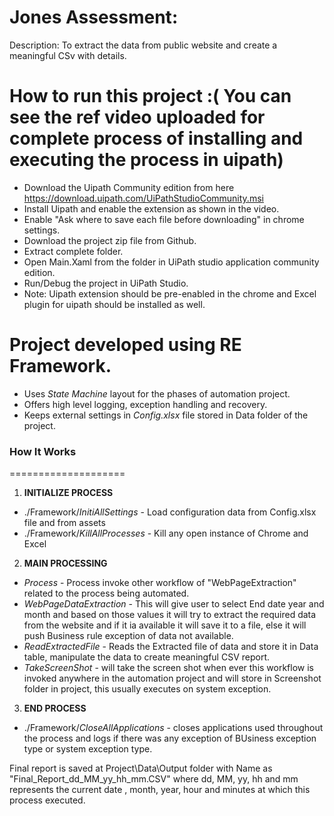 Jones Assessment:
===================

Description: To extract the data from public website and create a meaningful CSv with details.



How to run this project :( You can see the ref video uploaded for complete process of installing and executing the process in uipath)
========================
- Download the Uipath Community edition from here https://download.uipath.com/UiPathStudioCommunity.msi
- Install Uipath and enable the extension as shown in the video.
- Enable "Ask where to save each file before downloading" in chrome settings.
- Download the project zip file from Github.
- Extract complete folder.
- Open Main.Xaml from the folder in UiPath studio application community edition.
- Run/Debug the project in UiPath Studio.
- Note: Uipath extension should be pre-enabled in the chrome and Excel plugin for uipath should be installed as well.


Project developed using RE Framework.
====================================
* Uses *State Machine* layout for the phases of automation project.
* Offers high level logging, exception handling and recovery.
* Keeps external settings in *Config.xlsx* file stored in Data folder of the project.


### How It Works ###
====================

 1. **INITIALIZE PROCESS**
 + ./Framework/*InitiAllSettings* - Load configuration data from Config.xlsx file and from assets
 + ./Framework/*KillAllProcesses* - Kill any open instance of Chrome and Excel

 2. **MAIN PROCESSING**
 + *Process* - Process invoke other workflow of "WebPageExtraction" related to the process being automated.
 + *WebPageDataExtraction* - This will give user to select End date year and month and based on those values it will try to extract the required data from the website and if it ia available it will save it to a file, else it will push Business rule exception of data not available. 
 + *ReadExtractedFile* - Reads the Extracted file of data and store it in Data table, manipulate the data to create meaningful CSV report.
 + *TakeScreenShot* - will take the screen shot when ever this workflow is invoked anywhere in the automation project and will store in Screenshot folder in project, this usually executes on system exception.

 3. **END PROCESS**
 + ./Framework/*CloseAllApplications* - closes applications used throughout the process and logs if there was any exception of BUsiness exception type or system exception type.

Final report is saved at Project\Data\Output folder with Name as "Final_Report_dd_MM_yy_hh_mm.CSV" where dd, MM, yy, hh and mm represents the current date , month, year, hour and minutes at which this process executed. 


